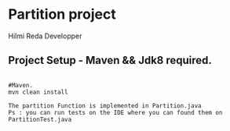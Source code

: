# Partition project 

Hilmi Reda Developper 

## Project Setup - Maven && Jdk8 required. 
```

#Maven.
mvn clean install

The partition Function is implemented in Partition.java 
Ps : you can run tests on the IDE where you can found them on PartitionTest.java 
```
